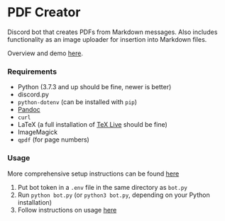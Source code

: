 # PDF Creator

Discord bot that creates PDFs from Markdown messages. Also includes functionality as an image uploader for insertion into Markdown files.

Overview and demo [here](https://bots.thief.fyi/#PDF%20Creator).

### Requirements

 - Python (3.7.3 and up should be fine, newer is better)
 - discord.py
 - `python-dotenv` (can be installed with `pip`)
 - [Pandoc](https://pandoc.org/)
 - `curl`
 - LaTeX (a full installation of [TeX Live](https://www.tug.org/texlive/) should be fine)
 - ImageMagick
 - `qpdf` (for page numbers)

### Usage

More comprehensive setup instructions can be found [here](https://bots.thief.fyi/PDFCreator/)

1. Put bot token in a `.env` file in the same directory as `bot.py`
2. Run `python bot.py` (or `python3 bot.py`, depending on your Python installation)
3. Follow instructions on usage [here](https://bots.thief.fyi/PDFCreator/) 
